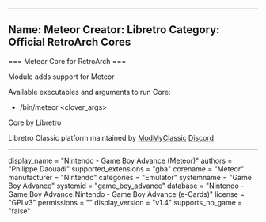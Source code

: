 -----------------------
Name: Meteor
Creator: Libretro
Category: Official RetroArch Cores
-----------------------

=== Meteor Core for RetroArch ===

Module adds support for Meteor

Available executables and arguments to run Core:
- /bin/meteor <rom> <clover_args>

Core by Libretro

Libretro Classic platform maintained by [ModMyClassic](https://modmyclassic.com) [Discord](https://discordapp.com/invite/8gygsrw)

-----------------------

display_name = "Nintendo - Game Boy Advance (Meteor)"
authors = "Philippe Daouadi"
supported_extensions = "gba"
corename = "Meteor"
manufacturer = "Nintendo"
categories = "Emulator"
systemname = "Game Boy Advance"
systemid = "game_boy_advance"
database = "Nintendo - Game Boy Advance|Nintendo - Game Boy Advance (e-Cards)"
license = "GPLv3"
permissions = ""
display_version = "v1.4"
supports_no_game = "false"
